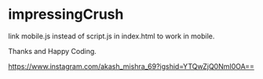 # impressingCrush
link mobile.js instead of script.js in index.html to work in mobile.

Thanks and Happy Coding.

https://www.instagram.com/akash_mishra_69?igshid=YTQwZjQ0NmI0OA==
